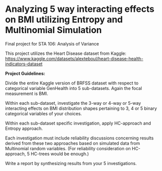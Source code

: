 # Analyzing 5 way interacting effects on BMI utilizing Entropy and Multinomial Simulation
Final project for STA 106: Analysis of Variance

This project utilizes the Heart Disease dataset from Kaggle: https://www.kaggle.com/datasets/alexteboul/heart-disease-health-indicators-dataset

**Project Guidelines:**

Divide the entire Kaggle version of BRFSS dataset with respect to categorical variable GenHealth into 5 sub-datasets. Again the focal measurement is BMI.

Within each sub-dataset, investigate the 3-way or 4-way or 5-way interacting effects on BMI distribution shapes pertaining to 3, 4 or 5 binary categorical variables of your choices.

Within each sub-dataset specific investigation, apply HC-approach and Entropy approach.

Each investigation must include reliability discussions concerning results derived from these two approaches based on simulated data from Multinomial random variables. (For reliability consideration on HC-approach, 5 HC-trees would be enough.)

Write a report by synthesizing results from your 5 investigations.
